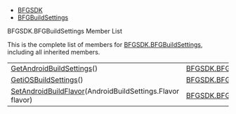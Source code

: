   - [BFGSDK](namespace_b_f_g_s_d_k.html)
  - [BFGBuildSettings](class_b_f_g_s_d_k_1_1_b_f_g_build_settings.html)

BFGSDK.BFGBuildSettings Member List

This is the complete list of members for
[BFGSDK.BFGBuildSettings](class_b_f_g_s_d_k_1_1_b_f_g_build_settings.html),
including all inherited members.

|                                                                                                                                                |                                                                            |              |
| ---------------------------------------------------------------------------------------------------------------------------------------------- | -------------------------------------------------------------------------- | ------------ |
| [GetAndroidBuildSettings](class_b_f_g_s_d_k_1_1_b_f_g_build_settings.html#ad4077b43fe03733265a02a1a9b864af6)()                                 | [BFGSDK.BFGBuildSettings](class_b_f_g_s_d_k_1_1_b_f_g_build_settings.html) | inlinestatic |
| [GetiOSBuildSettings](class_b_f_g_s_d_k_1_1_b_f_g_build_settings.html#a249f7c69424007ea6b2ff76950703169)()                                     | [BFGSDK.BFGBuildSettings](class_b_f_g_s_d_k_1_1_b_f_g_build_settings.html) | inlinestatic |
| [SetAndroidBuildFlavor](class_b_f_g_s_d_k_1_1_b_f_g_build_settings.html#acddcc13d521b59e767357cd76e18d3ba)(AndroidBuildSettings.Flavor flavor) | [BFGSDK.BFGBuildSettings](class_b_f_g_s_d_k_1_1_b_f_g_build_settings.html) | inlinestatic |
